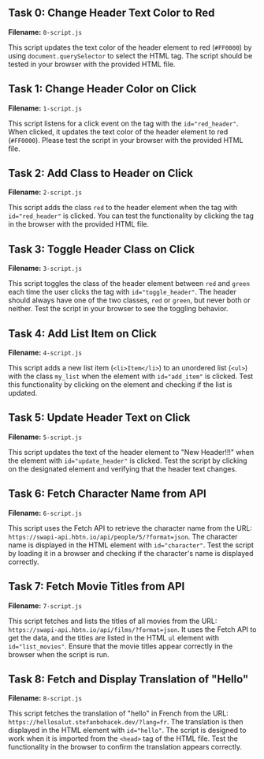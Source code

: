 ## Task 0: Change Header Text Color to Red
**Filename:** `0-script.js`

This script updates the text color of the header element to red (`#FF0000`) by using `document.querySelector` to select the HTML tag. The script should be tested in your browser with the provided HTML file.

## Task 1: Change Header Color on Click
**Filename:** `1-script.js`

This script listens for a click event on the tag with the `id="red_header"`. When clicked, it updates the text color of the header element to red (`#FF0000`). Please test the script in your browser with the provided HTML file.

## Task 2: Add Class to Header on Click
**Filename:** `2-script.js`

This script adds the class `red` to the header element when the tag with `id="red_header"` is clicked. You can test the functionality by clicking the tag in the browser with the provided HTML file.

## Task 3: Toggle Header Class on Click
**Filename:** `3-script.js`

This script toggles the class of the header element between `red` and `green` each time the user clicks the tag with `id="toggle_header"`. The header should always have one of the two classes, `red` or `green`, but never both or neither. Test the script in your browser to see the toggling behavior.

## Task 4: Add List Item on Click
**Filename:** `4-script.js`

This script adds a new list item (`<li>Item</li>`) to an unordered list (`<ul>`) with the class `my_list` when the element with `id="add_item"` is clicked. Test this functionality by clicking on the element and checking if the list is updated.

## Task 5: Update Header Text on Click
**Filename:** `5-script.js`

This script updates the text of the header element to "New Header!!!" when the element with `id="update_header"` is clicked. Test the script by clicking on the designated element and verifying that the header text changes.

## Task 6: Fetch Character Name from API
**Filename:** `6-script.js`

This script uses the Fetch API to retrieve the character name from the URL: `https://swapi-api.hbtn.io/api/people/5/?format=json`. The character name is displayed in the HTML element with `id="character"`. Test the script by loading it in a browser and checking if the character's name is displayed correctly.

## Task 7: Fetch Movie Titles from API
**Filename:** `7-script.js`

This script fetches and lists the titles of all movies from the URL: `https://swapi-api.hbtn.io/api/films/?format=json`. It uses the Fetch API to get the data, and the titles are listed in the HTML `ul` element with `id="list_movies"`. Ensure that the movie titles appear correctly in the browser when the script is run.

## Task 8: Fetch and Display Translation of "Hello"
**Filename:** `8-script.js`

This script fetches the translation of "hello" in French from the URL: `https://hellosalut.stefanbohacek.dev/?lang=fr`. The translation is then displayed in the HTML element with `id="hello"`. The script is designed to work when it is imported from the `<head>` tag of the HTML file. Test the functionality in the browser to confirm the translation appears correctly.